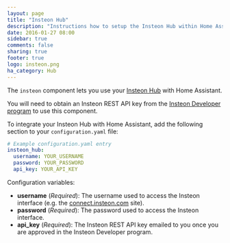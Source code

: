 ```yaml
---
layout: page
title: "Insteon Hub"
description: "Instructions how to setup the Insteon Hub within Home Assistant."
date: 2016-01-27 08:00
sidebar: true
comments: false
sharing: true
footer: true
logo: insteon.png
ha_category: Hub
---
```


The `insteon` component lets you use your [Insteon Hub](http://www.insteon.com/insteon-hub/) with Home Assistant.

You will need to obtain an Insteon REST API key from the [Insteon Developer program](http://www.insteon.com/become-an-insteon-developer) to use this component.

To integrate your Insteon Hub with Home Assistant, add the following section to your `configuration.yaml` file:

```yaml
# Example configuration.yaml entry
insteon_hub:
  username: YOUR_USERNAME
  password: YOUR_PASSWORD
  api_key: YOUR_API_KEY
```

Configuration variables:

- **username** (*Required*): The username used to access the Insteon interface (e.g. the [connect.insteon.com](connect.insteon.com) site).
- **password** (*Required*): The password used to access the Insteon interface.
- **api_key** (*Required*): The Insteon REST API key emailed to you once you are approved in the Insteon Developer program.
